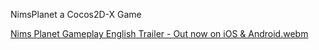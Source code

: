 NimsPlanet a Cocos2D-X Game

[Nims Planet Gameplay English Trailer - Out now on iOS & Android.webm](https://github.com/mserena/NimsPlanet/assets/12324784/87beca1b-98a2-4fc6-ae69-905386defa4a)
